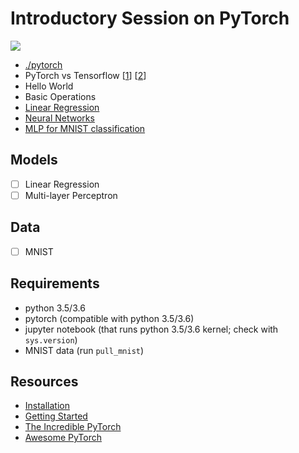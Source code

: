 # Introductory Session on PyTorch

![](http://pytorch.org/static/img/dynamic_graph.gif)

- [./pytorch](http://pytorch.org/about/)
- PyTorch vs Tensorflow [[1](https://hackernoon.com/how-is-pytorch-different-from-tensorflow-2c90f44747d6)] [[2](https://www.quora.com/How-is-PyTorch-different-from-TensorFlow)]
- Hello World
- Basic Operations
- [Linear Regression](http://ufldl.stanford.edu/tutorial/supervised/LinearRegression/)
- [Neural Networks](http://neuralnetworksanddeeplearning.com/chap1.html)
- [MLP for MNIST classification](https://github.com/pytorch/examples/tree/master/mnist)

## Models

- [ ] Linear Regression
- [ ] Multi-layer Perceptron

## Data

- [ ] MNIST

## Requirements

- python 3.5/3.6
- pytorch (compatible with python 3.5/3.6)
- jupyter notebook (that runs python 3.5/3.6 kernel; check with `sys.version`)
- MNIST data (run `pull_mnist`)

## Resources

- [Installation](http://pytorch.org/)
- [Getting Started](https://github.com/pytorch/tutorials/blob/master/Deep%20Learning%20with%20PyTorch.ipynb)
- [The Incredible PyTorch](https://github.com/ritchieng/the-incredible-pytorch)
- [Awesome PyTorch](https://github.com/rickiepark/awesome-pytorch)

